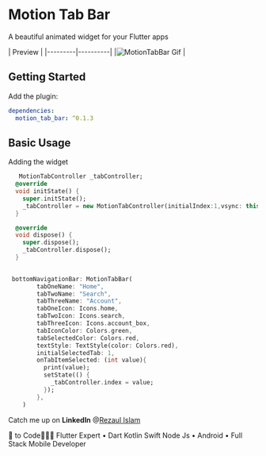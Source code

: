 # Motion Tab Bar

A beautiful animated widget for your Flutter apps

| Preview |
|---------|----------|
|![MotionTabBar Gif](https://github.com/therezacuet/Motion-Tab-Bar/blob/master/motiontabbar.gif?raw=true) |


## Getting Started

Add the plugin:

```yaml
dependencies:
  motion_tab_bar: ^0.1.3
```

## Basic Usage

Adding the widget

```dart
   MotionTabController _tabController;
  @override
  void initState() {
    super.initState();
    _tabController = new MotionTabController(initialIndex:1,vsync: this);
  }

  @override
  void dispose() {
    super.dispose();
    _tabController.dispose();
  }
  

 bottomNavigationBar: MotionTabBar(
        tabOneName: "Home",
        tabTwoName: "Search",
        tabThreeName: "Account",
        tabOneIcon: Icons.home,
        tabTwoIcon: Icons.search,
        tabThreeIcon: Icons.account_box,
        tabIconColor: Colors.green,
        tabSelectedColor: Colors.red,
        textStyle: TextStyle(color: Colors.red),
        initialSelectedTab: 1,
        onTabItemSelected: (int value){
          print(value);
          setState(() {
            _tabController.index = value;
          });
        },
    )
```


Catch me up on **LinkedIn** @[Rezaul Islam](www.linkedin.com/in/therezacuet "Rezaul Islam")

💙 to Code👨🏽‍💻 Flutter Expert • Dart Kotlin Swift Node Js • Android • Full Stack Mobile Developer
